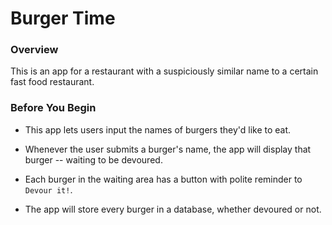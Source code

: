 # Burger Time

### Overview

This is an app for a restaurant with a suspiciously similar name to a certain fast food restaurant.

### Before You Begin

* This app lets users input the names of burgers they'd like to eat.

* Whenever the user submits a burger's name, the app will display that burger -- waiting to be devoured.

* Each burger in the waiting area has a button with polite reminder to `Devour it!`. 

* The app will store every burger in a database, whether devoured or not.